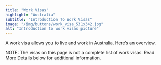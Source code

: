 ```yaml
---
title: "Work Visas"
highlight: "Australia"
subtitle: "Introduction To Work Visas"
image: "/img/buttons/work_visa_531x342.jpg"
alt: "Introduction to work visas picture"
---
```


A work visa allows you to live and work in Australia. Here’s an overview.

<div class="note">
NOTE: The visas on this page is not a complete list of work visas. Read More Details below for additional information.
</div>